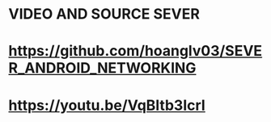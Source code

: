 # VIDEO AND SOURCE SEVER
# https://github.com/hoanglv03/SEVER_ANDROID_NETWORKING
# https://youtu.be/VqBItb3IcrI
